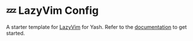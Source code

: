 # 💤 LazyVim Config

A starter template for [LazyVim](https://github.com/LazyVim/LazyVim) for Yash.
Refer to the [documentation](https://lazyvim.github.io/installation) to get started.
